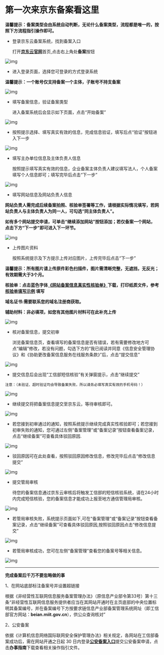 # 第一次来京东备案看这里

**温馨提示：备案类型会由系统自动判断，无论什么备案类型，流程都是唯一的，按照下方流程指引操作即可。**


- 登录京东云备案系统，找到备案入口

  打开[**京东云官网**](https://www.jdcloud.com/)首页,点击右上角处**备案**按钮

![img](../../../../../image/ICP-License-Service/20221026-pic/1-jdcloud-website.png)

- 进入登录页面，选择您可登录的方式登录系统

**温馨提示：一个账号仅支持备案一个主体，子账号不持支备案**

![img](../../../../../image/ICP-License-Service/20221026-pic/2-jdcloud-login.png)

- 填写备案信息，验证备案类型

  进入备案系统后会显示如下页面，点击“开始备案”

![img](../../../../../image/ICP-License-Service/20221026-pic/3-start.png)

- 按照提示选择、填写真实有效的信息，完成信息验证，填写后点“验证”按钮进入下一步

![img](../../../../../image/ICP-License-Service/20221026-pic/4-Basic.png)

- 填写主办单位信息及主体负责人信息

  按照提示填写真实有效的信息，企业备案主体负责人建议填写法人，个人备案填写个人信息即可；填写完毕后点击“下一步”
  
![img](../../../../../image/ICP-License-Service/20221026-pic/5-subject.png)  

- 填写网站信息及网站负责人信息
  
**网站负责人需完成后续备案拍照、核验单签署等工作，请根据实际情况填写，若网站负责人与主体负责人为同一人，可勾选“同主体负责人”。**

**如有多个网站提交申请，可单击“继续添加网站”按钮添加；若仅备案一个网站，点击下方“下一步”即可进入下一环节。**

![img](../../../../../image/ICP-License-Service/20221026-pic/6-website.png)  

- 上传图片资料

  按照系统提示及下方提示上传对应图片，上传完毕后点击“下一步”

**温馨提示：所有图片请上传原件彩色扫描件，图片需清晰完整，无遮挡，无反光；有效期需大于3个月。**

**核验单：点击蓝色字体[《网站备案信息真实性核验单》](https://docs.jdcloud.com/cn/icp-license-service/check-list-download)下载，打印纸质文件，参考[核验单填写示例](https://docs.jdcloud.com/cn/icp-license-service/quanguo-check-list) 填写**

**域名证书:需要联系您的域名注册商获取。**

**辅助材料：非必填项，如您有其他图片材料可在此补充上传**

![img](../../../../../image/ICP-License-Service/20221026-pic/7-pic.png)  

- 核对备案信息，提交初审

  浏览备案信息页，查看填写的备案信息是否有错误，若有需要修改地方可点“编辑”修改，若没有问题，勾选下方的“我已阅读并同意《信息安全管理协议》和《协助更改备案信息服务在线服务条款》”后，点击“提交信息”

![img](../../../../../image/ICP-License-Service/20221026-pic/8-check.png)

- 提交信息后会出现“工信部短信核验”有关弹窗提示，点击“继续提交” 

```
注意：（未验证、超时验证均会导致备案失败，所以请务必填写真实有效的手机号码！）
```

![img](../../../../../image/ICP-License-Service/New-beian/10-message.png)

- 继续提交将把备案信息提交至京东云，等待审核即可。

![img](../../../../../image/ICP-License-Service/New-beian/11-Submit-for-initial-review.png)

- 若您接到初审通过的通知，按照系统提示继续完成真实性核验即可；若您接到初审失败的通知，您可通过左侧“备案管理”或“备案记录”按钮查看备案记录，点击“继续备案”可查看具体驳回原因.

![img](../../../../../image/ICP-License-Service/New-beian/12-lose.png)

- 驳回原因可在此处查看，按照驳回原因修改信息，修改完毕后点击“修改信息提交”

![img](../../../../../image/ICP-License-Service/New-beian/13-View-rejection-Reasons.png)

- 提交管局审核

  待您的备案信息通过京东云审核后将触发工信部的短信核验系统，请在24小时内完成短信核验，您的备案信息才能成功上报至地方通信管理局审核。

![img](../../../../../image/ICP-License-Service/New-beian/14.png)

- 若管局审核失败，系统提示页面如下,可在“备案管理”或“备案记录”按钮查看备案记录，点击“继续备案”可查看具体驳回原因,按照驳回原因点击“修改信息提交”

![img](../../../../../image/ICP-License-Service/New-beian/15.png)

- 若管局审核成功，您可在左侧“备案管理”查看您的备案号等相关信息。

![img](../../../../../image/ICP-License-Service/New-beian/16.png)

---


**完成备案后千万不要忽略做的事**

1、在网站底部标注备案号并设置超链接

根据《非经营性互联网信息服务备案管理办法》（原信息产业部令第33号）第十三条“非经营性互联网信息服务提供者应当在其网站开通时在主页底部的中央位置标明其备案编号，并在备案编号下方按要求链信息产业部备案管理系统网址（即工信部官方网站：**beian.miit.gov.cn**），供公众查询核对”

2、公安备案

依据《计算机信息网络国际联网安全保护管理办法》相关规定，各网站在工信部备案成功后，需在网站开通之日起 30 日内登录[**公安备案入口**](http://www.beian.gov.cn/portal/index.do)提交公安备案申请，点击**办事指南**下载查看相关操作指引文件。










